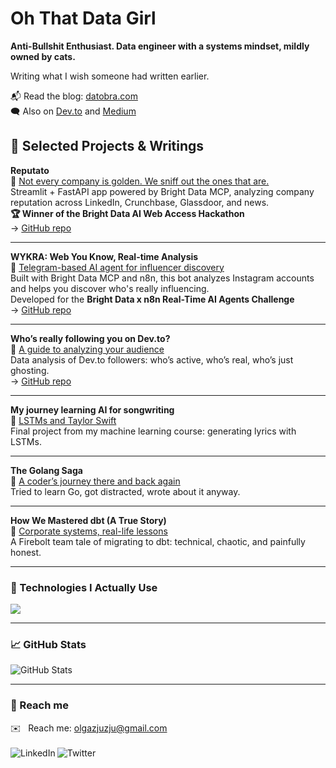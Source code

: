 # Oh That Data Girl

**Anti-Bullshit Enthusiast. Data engineer with a systems mindset, mildly owned by cats.**

Writing what I wish someone had written earlier.

📬 Read the blog: [datobra.com](https://www.datobra.com)  
🗨 Also on [Dev.to](https://dev.to/olgabraginskaya) and [Medium](https://olgabraginskaya.medium.com/)


## 🧩 Selected Projects & Writings

**Reputato**  
🔗 [Not every company is golden. We sniff out the ones that are.](https://dev.to/olgabraginskaya/reputato-not-every-company-is-golden-we-sniff-out-the-ones-that-are-3daa)  
Streamlit + FastAPI app powered by Bright Data MCP, analyzing company reputation across LinkedIn, Crunchbase, Glassdoor, and news.  
**🏆 Winner of the Bright Data AI Web Access Hackathon**  
→ [GitHub repo](https://github.com/olgazju/reputato)

---

**WYKRA: Web You Know, Real-time Analysis**  
🔗 [Telegram-based AI agent for influencer discovery](https://dev.to/olgabraginskaya/wykra-web-you-know-real-time-analysis-20i3)  
Built with Bright Data MCP and n8n, this bot analyzes Instagram accounts and helps you discover who's really influencing.  
Developed for the **Bright Data x n8n Real-Time AI Agents Challenge**  
→ [GitHub repo](https://github.com/olgazju/wykra_bot)

---

**Who’s really following you on Dev.to?**  
🔗 [A guide to analyzing your audience](https://dev.to/olgabraginskaya/whos-really-following-you-on-devto-a-guide-to-analyzing-your-audience-1c0m)  
Data analysis of Dev.to followers: who’s active, who’s real, who’s just ghosting.  
→ [GitHub repo](https://github.com/olgazju/blog_dev_to_audience_analyzer)

---

**My journey learning AI for songwriting**  
🔗 [LSTMs and Taylor Swift](https://dev.to/olgabraginskaya/my-journey-learning-ai-for-songwriting-lstms-and-taylor-swift-38mb)  
Final project from my machine learning course: generating lyrics with LSTMs.

---

**The Golang Saga**  
🔗 [A coder’s journey there and back again](https://dev.to/olgabraginskaya/the-golang-saga-a-coders-journey-there-and-back-again-part-3-the-graphing-conundrum-12h2)  
Tried to learn Go, got distracted, wrote about it anyway.

---

**How We Mastered dbt (A True Story)**  
🔗 [Corporate systems, real-life lessons](https://dev.to/olgabraginskaya/how-we-mastered-dbt-a-true-story-3bf9)  
A Firebolt team tale of migrating to dbt: technical, chaotic, and painfully honest.

---

### 🧰 Technologies I Actually Use

<p>
  <img src="https://skillicons.dev/icons?i=py,aws,docker,kafka,gcp,kubernetes" />
</p>

---

### 📈 GitHub Stats

![GitHub Stats](https://github-readme-stats.vercel.app/api?username=olgazju&count_private=true&show_icons=true&theme=graywhite)

---

### 📡 Reach me

✉️&nbsp;&nbsp;&nbsp;Reach me: olgazjuzju@gmail.com 
<br />
<br />
<a href="https://www.linkedin.com/in/olgabraginskaya/" target='_blank'>
  <img align="left" alt="LinkedIn" src="https://img.shields.io/badge/LinkedIn-0077B5?style=for-the-badge&logo=linkedin&logoColor=white" />
</a>
<a href="https://twitter.com/olgazju_dev" target='_blank'>
  <img align="left" alt="Twitter" src="https://img.shields.io/badge/Twitter-1DA1F2?style=for-the-badge&logo=twitter&logoColor=white" />
</a>
<br />
<br />

